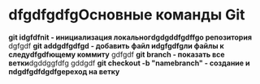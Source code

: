 # dfgdfgdfgОсновные команды Git
**git idgfdfnit - инициализация локальногdgdgddfgdffgо репозитория**
dgfgdf
**git addgdfgdfgd - добавить файл иdgfgdfgли файлы к следуdfgdfющему коммиту**
gdfgdf
**git branch - показать все ветки**dgddggfdfg
gddgdf
**git checkout -b "namebranch" - создание и пdgdfgdfdgdfgереход на ветку**
